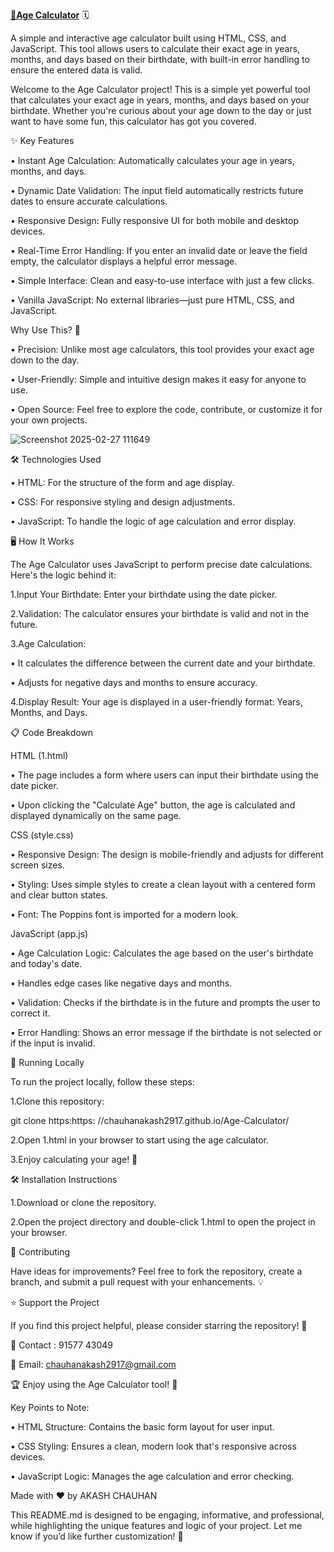 [**🎂Age Calculator**](https://chauhanakash2917.github.io/Age-Calculator/) 🗓️

A simple and interactive age calculator built using HTML, CSS, and JavaScript. This tool allows users to calculate their exact age in years, months, and days based on their birthdate, with built-in error handling to ensure the entered data is valid.

Welcome to the Age Calculator project! This is a simple yet powerful tool that calculates your exact age in years, months, and days based on your birthdate. Whether you're curious about your age down to the day or just want to have some fun, this calculator has got you covered.

✨ Key Features

• Instant Age Calculation: Automatically calculates your age in years, months, and days.

• Dynamic Date Validation: The input field automatically restricts future dates to ensure accurate calculations.

• Responsive Design: Fully responsive UI for both mobile and desktop devices.

• Real-Time Error Handling: If you enter an invalid date or leave the field empty, the calculator displays a helpful error message.

• Simple Interface: Clean and easy-to-use interface with just a few clicks.

• Vanilla JavaScript: No external libraries—just pure HTML, CSS, and JavaScript.

Why Use This? 🤔

• Precision: Unlike most age calculators, this tool provides your exact age down to the day.

• User-Friendly: Simple and intuitive design makes it easy for anyone to use.

• Open Source: Feel free to explore the code, contribute, or customize it for your own projects.

![Screenshot 2025-02-27 111649](https://github.com/user-attachments/assets/4c8b2cba-4bec-40c2-a5d2-c5e9505f0981)

🛠️ Technologies Used

• HTML: For the structure of the form and age display.

• CSS: For responsive styling and design adjustments.

• JavaScript: To handle the logic of age calculation and error display.

🖥️ How It Works

The Age Calculator uses JavaScript to perform precise date calculations. Here's the logic behind it:

1.Input Your Birthdate: Enter your birthdate using the date picker.

2.Validation: The calculator ensures your birthdate is valid and not in the future.

3.Age Calculation:

• It calculates the difference between the current date and your birthdate.

• Adjusts for negative days and months to ensure accuracy.

4.Display Result: Your age is displayed in a user-friendly format: Years, Months, and Days.

📋 Code Breakdown

HTML (1.html)

• The page includes a form where users can input their birthdate using the date picker.

• Upon clicking the "Calculate Age" button, the age is calculated and displayed dynamically on the same page.

CSS (style.css)

• Responsive Design: The design is mobile-friendly and adjusts for different screen sizes.

• Styling: Uses simple styles to create a clean layout with a centered form and clear button states.

• Font: The Poppins font is imported for a modern look.

JavaScript (app.js)

• Age Calculation Logic: Calculates the age based on the user's birthdate and today's date.

• Handles edge cases like negative days and months.

• Validation: Checks if the birthdate is in the future and prompts the user to correct it.

• Error Handling: Shows an error message if the birthdate is not selected or if the input is invalid.

🏁 Running Locally

To run the project locally, follow these steps:

1.Clone this repository:

git clone https:https: //chauhanakash2917.github.io/Age-Calculator/

2.Open 1.html in your browser to start using the age calculator.

3.Enjoy calculating your age! 🎉

🛠️ Installation Instructions

1.Download or clone the repository.

2.Open the project directory and double-click 1.html to open the project in your browser.

🤝 Contributing

Have ideas for improvements? Feel free to fork the repository, create a branch, and submit a pull request with your enhancements. 💡

⭐ Support the Project

If you find this project helpful, please consider starring the repository! 🌟

📩 Contact : 91577 43049

📧 Email: chauhanakash2917@gmail.com

🏆 Enjoy using the Age Calculator tool! 🎈

Key Points to Note:

• HTML Structure: Contains the basic form layout for user input.

• CSS Styling: Ensures a clean, modern look that's responsive across devices.

• JavaScript Logic: Manages the age calculation and error checking.

Made with ❤️ by AKASH CHAUHAN

This README.md is designed to be engaging, informative, and professional, while highlighting the unique features and logic of your project. Let me know if you’d like further customization! 🚀

